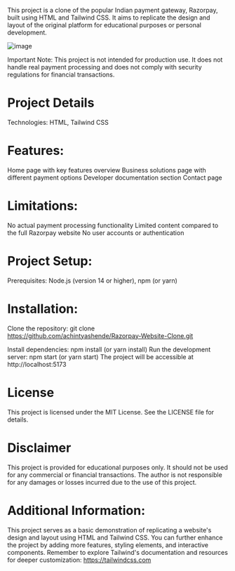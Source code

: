 

This project is a clone of the popular Indian payment gateway, Razorpay, built using HTML and Tailwind CSS. It aims to replicate the design and layout of the original platform for educational purposes or personal development.

![image](https://github.com/achintyashende/Razorpay-Website-Clone/assets/93874718/2080359d-66b6-4251-8cea-1a22e1691494)

Important Note: This project is not intended for production use. It does not handle real payment processing and does not comply with security regulations for financial transactions.

# Project Details
Technologies: HTML, Tailwind CSS

# Features:

Home page with key features overview
Business solutions page with different payment options
Developer documentation section
Contact page

# Limitations:
No actual payment processing functionality
Limited content compared to the full Razorpay website
No user accounts or authentication

# Project Setup:
Prerequisites: Node.js (version 14 or higher), npm (or yarn)

# Installation:
Clone the repository: git clone https://github.com/achintyashende/Razorpay-Website-Clone.git

Install dependencies: npm install (or yarn install)
Run the development server: npm start (or yarn start)
The project will be accessible at http://localhost:5173



# License
This project is licensed under the MIT License. See the LICENSE file for details.

# Disclaimer
This project is provided for educational purposes only. It should not be used for any commercial or financial transactions. The author is not responsible for any damages or losses incurred due to the use of this project.

# Additional Information:

This project serves as a basic demonstration of replicating a website's design and layout using HTML and Tailwind CSS.
You can further enhance the project by adding more features, styling elements, and interactive components.
Remember to explore Tailwind's documentation and resources for deeper customization: https://tailwindcss.com

